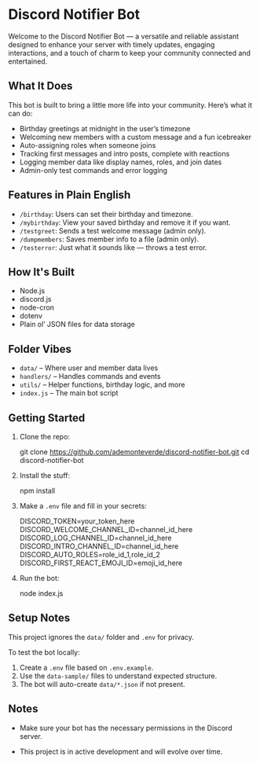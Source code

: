 # Discord Notifier Bot

Welcome to the Discord Notifier Bot — a versatile and reliable assistant designed to enhance your server with timely updates, engaging interactions, and a touch of charm to keep your community connected and entertained.

## What It Does

This bot is built to bring a little more life into your community. Here’s what it can do:

- Birthday greetings at midnight in the user’s timezone
- Welcoming new members with a custom message and a fun icebreaker
- Auto-assigning roles when someone joins
- Tracking first messages and intro posts, complete with reactions
- Logging member data like display names, roles, and join dates
- Admin-only test commands and error logging

## Features in Plain English

- `/birthday`: Users can set their birthday and timezone.
- `/mybirthday`: View your saved birthday and remove it if you want.
- `/testgreet`: Sends a test welcome message (admin only).
- `/dumpmembers`: Saves member info to a file (admin only).
- `/testerror`: Just what it sounds like — throws a test error.

## How It's Built

- Node.js
- discord.js
- node-cron
- dotenv
- Plain ol’ JSON files for data storage

## Folder Vibes

- `data/` – Where user and member data lives
- `handlers/` – Handles commands and events
- `utils/` – Helper functions, birthday logic, and more
- `index.js` – The main bot script

## Getting Started

1. Clone the repo:

   git clone https://github.com/ademonteverde/discord-notifier-bot.git
   cd discord-notifier-bot

2. Install the stuff:

   npm install

3. Make a `.env` file and fill in your secrets:

   DISCORD_TOKEN=your_token_here  
   DISCORD_WELCOME_CHANNEL_ID=channel_id_here  
   DISCORD_LOG_CHANNEL_ID=channel_id_here  
   DISCORD_INTRO_CHANNEL_ID=channel_id_here  
   DISCORD_AUTO_ROLES=role_id_1,role_id_2  
   DISCORD_FIRST_REACT_EMOJI_ID=emoji_id_here  

4. Run the bot:

   node index.js

## Setup Notes

This project ignores the `data/` folder and `.env` for privacy.  

To test the bot locally:

1. Create a `.env` file based on `.env.example`.
2. Use the `data-sample/` files to understand expected structure.
3. The bot will auto-create `data/*.json` if not present.

## Notes

- Make sure your bot has the necessary permissions in the Discord server.

- This project is in active development and will evolve over time.

